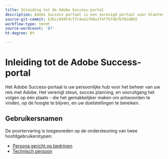 ```yaml
---
title: Inleiding tot de Adobe Success-portal
description: Adobe Success portaal is een verenigd portaal voor klanten om gevallen, de vooruitgang van het meningskaartje, toegangssteun, en planningshulpmiddelen voor te leggen.
source-git-commit: 63bcc949fdcf7c4ee1760a374f75fd67bf01d865
workflow-type: tm+mt
source-wordcount: '87'
ht-degree: 0%

---
```



# Inleiding tot de Adobe Success-portal

Het Adobe Success-portaal is uw persoonlijke hub voor het beheer van uw reis met Adobe. Het verenigt steun, succes planning, en vooruitgang het volgen op één plaats - die het gemakkelijker maken om antwoorden te vinden, op de hoogte te blijven, en uw doelstellingen te bereiken.

## Gebruikersnamen

De poortervaring is toegesneden op de ondersteuning van twee hoofdgebruikerstypen:

* [Persona gericht op bedrijven](/help/adobe-success-portal/business-persona/key-functionalities-for-business-persona.md)
* [Technisch persoon](/help/adobe-success-portal/technical-persona/key-functionalities-for-technical-persona.md)
